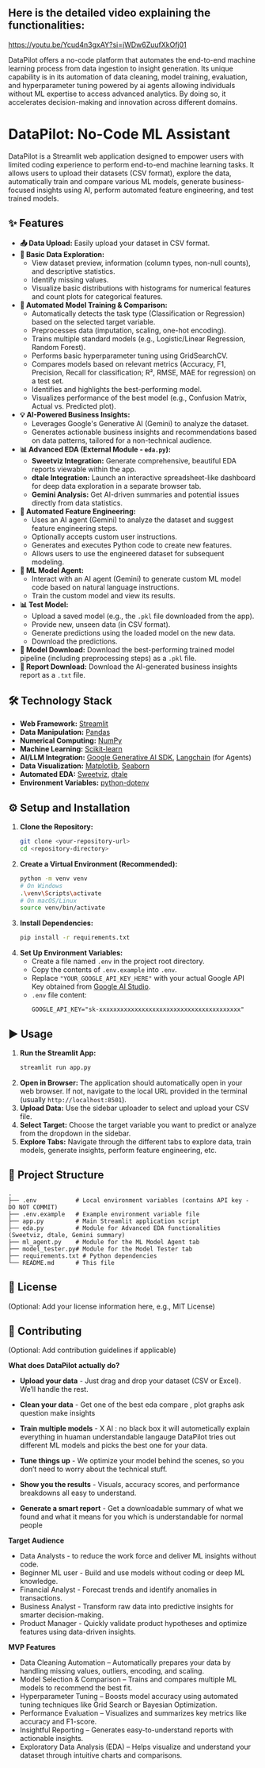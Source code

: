## Here is the detailed video explaining the functionalities: 
https://youtu.be/Ycud4n3gxAY?si=jWDw6ZuufXkOfj01

 
 
 DataPilot offers a no-code platform that automates the end-to-end machine learning process from data ingestion to insight generation. Its unique capability is in its automation of data cleaning, model training, evaluation, and hyperparameter tuning powered by ai agents  allowing individuals without ML expertise to access advanced analytics. By doing so, it accelerates decision-making and innovation across different domains. 
 # DataPilot: No-Code ML Assistant

DataPilot is a Streamlit web application designed to empower users with limited coding experience to perform end-to-end machine learning tasks. It allows users to upload their datasets (CSV format), explore the data, automatically train and compare various ML models, generate business-focused insights using AI, perform automated feature engineering, and test trained models.

## ✨ Features

*   **📤 Data Upload:** Easily upload your dataset in CSV format.
*   **🔎 Basic Data Exploration:**
    *   View dataset preview, information (column types, non-null counts), and descriptive statistics.
    *   Identify missing values.
    *   Visualize basic distributions with histograms for numerical features and count plots for categorical features.
*   **🚀 Automated Model Training & Comparison:**
    *   Automatically detects the task type (Classification or Regression) based on the selected target variable.
    *   Preprocesses data (imputation, scaling, one-hot encoding).
    *   Trains multiple standard models (e.g., Logistic/Linear Regression, Random Forest).
    *   Performs basic hyperparameter tuning using GridSearchCV.
    *   Compares models based on relevant metrics (Accuracy, F1, Precision, Recall for classification; R², RMSE, MAE for regression) on a test set.
    *   Identifies and highlights the best-performing model.
    *   Visualizes performance of the best model (e.g., Confusion Matrix, Actual vs. Predicted plot).
*   **💡 AI-Powered Business Insights:**
    *   Leverages Google's Generative AI (Gemini) to analyze the dataset.
    *   Generates actionable business insights and recommendations based on data patterns, tailored for a non-technical audience.
*   **📊 Advanced EDA (External Module - `eda.py`):**
    *   **Sweetviz Integration:** Generate comprehensive, beautiful EDA reports viewable within the app.
    *   **dtale Integration:** Launch an interactive spreadsheet-like dashboard for deep data exploration in a separate browser tab.
    *   **Gemini Analysis:** Get AI-driven summaries and potential issues directly from data statistics.
*   **🧪 Automated Feature Engineering:**
    *   Uses an AI agent (Gemini) to analyze the dataset and suggest feature engineering steps.
    *   Optionally accepts custom user instructions.
    *   Generates and executes Python code to create new features.
    *   Allows users to use the engineered dataset for subsequent modeling.
*   **🤖 ML Model Agent:**
    *   Interact with an AI agent (Gemini) to generate custom ML model code based on natural language instructions.
    *   Train the custom model and view its results.
*   **📊 Test Model:**
    *   Upload a saved model (e.g., the `.pkl` file downloaded from the app).
    *   Provide new, unseen data (in CSV format).
    *   Generate predictions using the loaded model on the new data.
    *   Download the predictions.
*   **💾 Model Download:** Download the best-performing trained model pipeline (including preprocessing steps) as a `.pkl` file.
*   **📄 Report Download:** Download the AI-generated business insights report as a `.txt` file.

## 🛠️ Technology Stack

*   **Web Framework:** [Streamlit](https://streamlit.io/)
*   **Data Manipulation:** [Pandas](https://pandas.pydata.org/)
*   **Numerical Computing:** [NumPy](https://numpy.org/)
*   **Machine Learning:** [Scikit-learn](https://scikit-learn.org/stable/)
*   **AI/LLM Integration:** [Google Generative AI SDK](https://github.com/google/generative-ai-python), [Langchain](https://www.langchain.com/) (for Agents)
*   **Data Visualization:** [Matplotlib](https://matplotlib.org/), [Seaborn](https://seaborn.pydata.org/)
*   **Automated EDA:** [Sweetviz](https://github.com/fbdesignpro/sweetviz), [dtale](https://github.com/man-group/dtale)
*   **Environment Variables:** [python-dotenv](https://github.com/theskumar/python-dotenv)

## ⚙️ Setup and Installation

1.  **Clone the Repository:**
    ```bash
    git clone <your-repository-url>
    cd <repository-directory>
    ```
2.  **Create a Virtual Environment (Recommended):**
    ```bash
    python -m venv venv
    # On Windows
    .\venv\Scripts\activate
    # On macOS/Linux
    source venv/bin/activate
    ```
3.  **Install Dependencies:**
    ```bash
    pip install -r requirements.txt
    ```
4.  **Set Up Environment Variables:**
    *   Create a file named `.env` in the project root directory.
    *   Copy the contents of `.env.example` into `.env`.
    *   Replace `"YOUR_GOOGLE_API_KEY_HERE"` with your actual Google API Key obtained from [Google AI Studio](https://aistudio.google.com/).
    *   `.env` file content:
        ```
        GOOGLE_API_KEY="sk-xxxxxxxxxxxxxxxxxxxxxxxxxxxxxxxxxxxxxxxx"
        ```

## ▶️ Usage

1.  **Run the Streamlit App:**
    ```bash
    streamlit run app.py
    ```
2.  **Open in Browser:** The application should automatically open in your web browser. If not, navigate to the local URL provided in the terminal (usually `http://localhost:8501`).
3.  **Upload Data:** Use the sidebar uploader to select and upload your CSV file.
4.  **Select Target:** Choose the target variable you want to predict or analyze from the dropdown in the sidebar.
5.  **Explore Tabs:** Navigate through the different tabs to explore data, train models, generate insights, perform feature engineering, etc.

## 📁 Project Structure

```
.
├── .env           # Local environment variables (contains API key - DO NOT COMMIT)
├── .env.example   # Example environment variable file
├── app.py         # Main Streamlit application script
├── eda.py         # Module for Advanced EDA functionalities (Sweetviz, dtale, Gemini summary)
├── ml_agent.py    # Module for the ML Model Agent tab
├── model_tester.py# Module for the Model Tester tab
├── requirements.txt # Python dependencies
└── README.md      # This file
```

## 📄 License

(Optional: Add your license information here, e.g., MIT License)

## 🙏 Contributing

(Optional: Add contribution guidelines if applicable) 
  
  **What does DataPilot actually do?**
- **Upload your data** - Just drag and drop your dataset (CSV or Excel). We’ll handle the rest.
    
- **Clean your data** -  Get one of the best eda compare , plot graphs ask question make insights 
    
- **Train multiple models** - X AI : no black box it will autometically explain everything in huaman understandable langauge
    DataPilot tries out different ML models and picks the best one for your data.
    
- **Tune things up** - We optimize your model behind the scenes, so you don’t need to worry about the technical stuff.
    
- **Show you the results** - Visuals, accuracy scores, and performance breakdowns all easy to understand.
    
- **Generate a smart report** - Get a downloadable summary of what we found and what it means for you which is understandable for normal people

**Target Audience**
- Data Analysts - to reduce the work force and deliver ML insights without code.
- Beginner ML user - Build and use models without coding or deep ML knowledge.
- Financial Analyst - Forecast trends and identify anomalies in transactions.
- Business Analyst - Transform raw data into predictive insights for smarter decision-making.
- Product Manager - Quickly validate product hypotheses and optimize features using data-driven insights.

**MVP Features**
- Data Cleaning Automation – Automatically prepares your data by handling missing values, outliers, encoding, and scaling.
- Model Selection & Comparison – Trains and compares multiple ML models to recommend the best fit.
- Hyperparameter Tuning – Boosts model accuracy using automated tuning techniques like Grid Search or Bayesian Optimization.
- Performance Evaluation – Visualizes and summarizes key metrics like accuracy and F1-score.
- Insightful Reporting – Generates easy-to-understand reports with actionable insights.
- Exploratory Data Analysis (EDA) – Helps visualize and understand your dataset through intuitive charts and comparisons.
